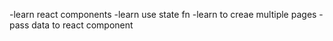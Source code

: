 -learn react components
-learn use state fn
-learn to creae multiple pages
-pass data to react component